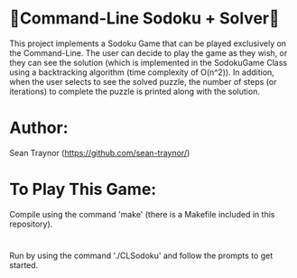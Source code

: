 # 🎲Command-Line Sodoku + Solver🎲
This project implements a Sodoku Game that can be played exclusively on the Command-Line. The user can decide to play the game as they wish, or they can see the solution (which is implemented in the SodokuGame Class using a backtracking algorithm (time complexity of O(n^2)). In addition, when the user selects to see the solved puzzle, the number of steps (or iterations) to complete the puzzle is printed along with the solution.
# Author:
Sean Traynor (https://github.com/sean-traynor/)
# To Play This Game:
Compile using the command 'make' (there is a Makefile included in this repository).
#
Run by using the command './CLSodoku' and follow the prompts to get started.
